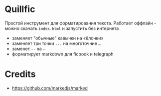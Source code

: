 # Quillfic
Простой инструмент для форматирования текста. Работает оффлайн - можно скачать `index.html` и запустить без интернета

- заменяет "обычные" кавычки на «ёлочки»
- заменяет три точки `...` на многоточние `…`
- заменет `--` на `—` 
- форматирует markdown для ficbook и telegraph

# Credits

- https://github.com/markedjs/marked
